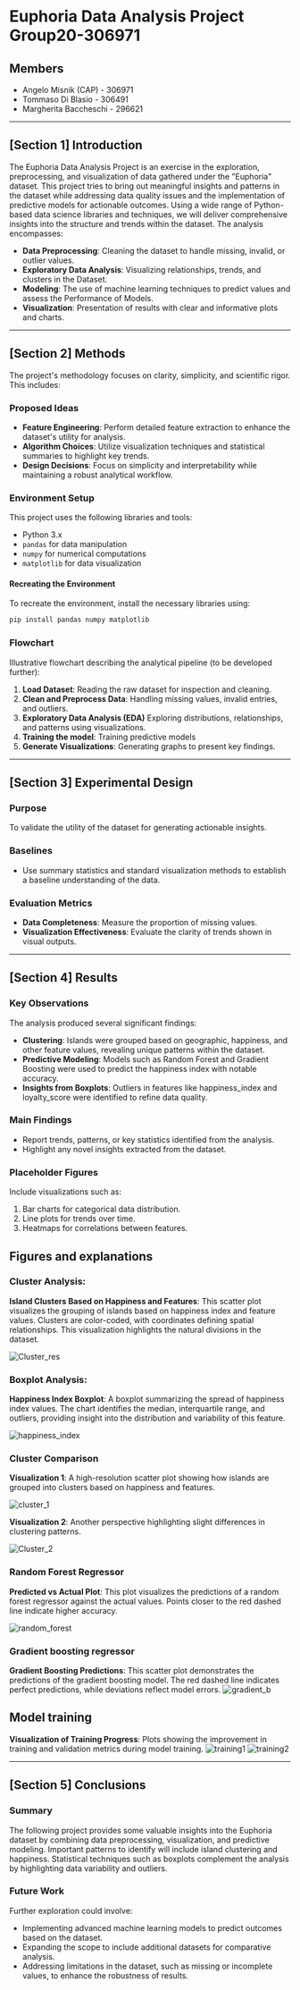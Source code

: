 # Euphoria Data Analysis Project Group20-306971
 
## Members
* Angelo Misnik (CAP) - 306971
* Tommaso Di Blasio - 306491
* Margherita Baccheschi - 296621

---

## [Section 1] Introduction
The Euphoria Data Analysis Project is an exercise in the exploration, preprocessing, and visualization of data gathered under the "Euphoria" dataset. This project tries to bring out meaningful insights and patterns in the dataset while addressing data quality issues and the implementation of predictive models for actionable outcomes. Using a wide range of Python-based data science libraries and techniques, we will deliver comprehensive insights into the structure and trends within the dataset.
The analysis encompasses:
- **Data Preprocessing**: Cleaning the dataset to handle missing, invalid, or outlier values.
- **Exploratory Data Analysis**: Visualizing relationships, trends, and clusters in the
Dataset.
- **Modeling**: The use of machine learning techniques to predict values and assess the
Performance of Models.
- **Visualization**: Presentation of results with clear and informative plots and charts.

---

## [Section 2] Methods

The project's methodology focuses on clarity, simplicity, and scientific rigor. This includes:

### Proposed Ideas
- **Feature Engineering**: Perform detailed feature extraction to enhance the dataset's utility for analysis.
- **Algorithm Choices**: Utilize visualization techniques and statistical summaries to highlight key trends.
- **Design Decisions**: Focus on simplicity and interpretability while maintaining a robust analytical workflow.

### Environment Setup
This project uses the following libraries and tools:
- Python 3.x
- `pandas` for data manipulation
- `numpy` for numerical computations
- `matplotlib` for data visualization

#### Recreating the Environment
To recreate the environment, install the necessary libraries using:
```bash
pip install pandas numpy matplotlib
```

### Flowchart
Illustrative flowchart describing the analytical pipeline (to be developed further):
1. **Load Dataset**:  Reading the raw dataset for inspection and cleaning.
2. **Clean and Preprocess Data**: Handling missing values, invalid entries, and outliers.
3. **Exploratory Data Analysis (EDA)** Exploring distributions, relationships, and patterns using visualizations.
4. **Training the model**: Training predictive models
5. **Generate Visualizations**: Generating graphs to present key findings.

---

## [Section 3] Experimental Design
### Purpose
To validate the utility of the dataset for generating actionable insights.

### Baselines
- Use summary statistics and standard visualization methods to establish a baseline understanding of the data.

### Evaluation Metrics
- **Data Completeness**: Measure the proportion of missing values.
- **Visualization Effectiveness**: Evaluate the clarity of trends shown in visual outputs.

---

## [Section 4] Results

### Key Observations
The analysis produced several significant findings:
- **Clustering**: Islands were grouped based on geographic, happiness, and other feature values,
revealing unique patterns within the dataset.
- **Predictive Modeling**: Models such as Random Forest and Gradient Boosting were used to
predict the happiness index with notable accuracy.
- **Insights from Boxplots**: Outliers in features like happiness_index and loyalty_score
were identified to refine data quality.

### Main Findings
- Report trends, patterns, or key statistics identified from the analysis.
- Highlight any novel insights extracted from the dataset.

### Placeholder Figures
Include visualizations such as:
1. Bar charts for categorical data distribution.
2. Line plots for trends over time.
3. Heatmaps for correlations between features.

## Figures and explanations 

### Cluster Analysis:
**Island Clusters Based on Happiness and Features**: This scatter plot visualizes the
grouping of islands based on happiness index and feature values. Clusters are color-coded,
with coordinates defining spatial relationships. This visualization highlights the natural
divisions in the dataset.

![Cluster_res](https://github.com/user-attachments/assets/7892af53-4cea-40a0-8813-e61422ece22b)

### Boxplot Analysis:
**Happiness Index Boxplot**: A boxplot summarizing the spread of happiness index values.
The chart identifies the median, interquartile range, and outliers, providing insight into the
distribution and variability of this feature.

![happiness_index](https://github.com/user-attachments/assets/cc9aade3-e407-4231-8207-5b010e22caba)

### Cluster Comparison

**Visualization 1**: A high-resolution scatter plot showing how islands are grouped into
clusters based on happiness and features.

![cluster_1](https://github.com/user-attachments/assets/04b7ce77-4bf2-4408-9bb7-8f0377b32cfc)

**Visualization 2**: Another perspective highlighting slight differences in clustering patterns.

![Cluster_2](https://github.com/user-attachments/assets/8f6875e3-df0d-448a-8252-cadde68b050a)

### Random Forest Regressor
**Predicted vs Actual Plot**: This plot visualizes the predictions of a random forest regressor
against the actual values. Points closer to the red dashed line indicate higher accuracy.

![random_forest](https://github.com/user-attachments/assets/0ba5839e-1191-4f5e-a3e9-fae9842e1bce)

### Gradient boosting regressor
**Gradient Boosting Predictions**: This scatter plot demonstrates the predictions of the
gradient boosting model. The red dashed line indicates perfect predictions, while deviations
reflect model errors.
![gradient_b](https://github.com/user-attachments/assets/0eb76a2b-c2f3-4555-97f4-eff22768dca1)

## Model training
**Visualization of Training Progress**: Plots showing the improvement in training and
validation metrics during model training.
![training1](https://github.com/user-attachments/assets/3c7d79ea-cf39-47fd-9b71-5e583afe5a7a)
![training2](https://github.com/user-attachments/assets/68d69c2d-87c5-45f9-a51b-33f399522e1a)


---

## [Section 5] Conclusions
### Summary
The following project provides some valuable insights into the Euphoria dataset by combining data preprocessing, visualization, and predictive modeling. Important patterns to identify will include island clustering and happiness. Statistical techniques such as boxplots complement the analysis by highlighting data variability and outliers. 

### Future Work
Further exploration could involve:
- Implementing advanced machine learning models to predict outcomes based on the dataset.
- Expanding the scope to include additional datasets for comparative analysis.
- Addressing limitations in the dataset, such as missing or incomplete values, to enhance the robustness of results.
